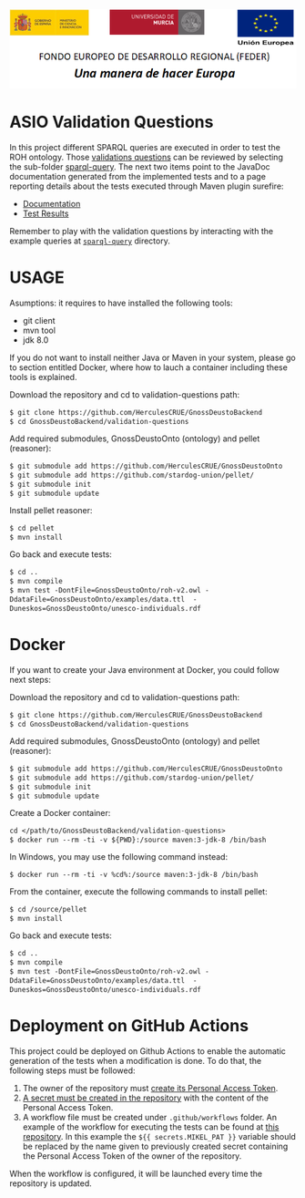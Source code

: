 ![](../Docs/media/CabeceraDocumentosMD.png)

# ASIO Validation Questions

In this project different SPARQL queries are executed in order to test the ROH ontology. Those [validations questions](https://github.com/HerculesCRUE/GnossDeustoOnto/blob/master/Documentation/2-%20CoberturaPreguntasCompetencia.pdf) can be reviewed by selecting the sub-folder [sparql-query](https://github.com/HerculesCRUE/GnossDeustoBackend/tree/master/validation-questions/sparql-query). The next two items point to the JavaDoc documentation generated from the implemented tests and to a page reporting details about the tests executed through Maven plugin surefire: 

* [Documentation](https://deustohercules.github.io/validation-questions/testapidocs/index.html)
* [Test Results](https://deustohercules.github.io/validation-questions/surefire-report.html)

Remember to play with the validation questions by interacting with the example queries at [`sparql-query`](https://github.com/HerculesCRUE/GnossDeustoBackend/tree/master/validation-questions/sparql-query) directory.


# USAGE

Asumptions: it requires to have installed the following tools:
- git client
- mvn tool
- jdk 8.0

If you do not want to install neither Java or Maven in your system, please go to section entitled Docker, where how to lauch a container including these tools is explained. 

Download the repository and cd to validation-questions path:

```
$ git clone https://github.com/HerculesCRUE/GnossDeustoBackend
$ cd GnossDeustoBackend/validation-questions
```

Add required submodules, GnossDeustoOnto (ontology) and pellet (reasoner):

```
$ git submodule add https://github.com/HerculesCRUE/GnossDeustoOnto
$ git submodule add https://github.com/stardog-union/pellet/
$ git submodule init
$ git submodule update
```

Install pellet reasoner:

```
$ cd pellet
$ mvn install
```

Go back and execute tests:

```
$ cd ..
$ mvn compile
$ mvn test -DontFile=GnossDeustoOnto/roh-v2.owl -DdataFile=GnossDeustoOnto/examples/data.ttl  -Duneskos=GnossDeustoOnto/unesco-individuals.rdf
```

# Docker

If you want to create your Java environment at Docker, you could follow next steps:

Download the repository and cd to validation-questions path:

```
$ git clone https://github.com/HerculesCRUE/GnossDeustoBackend
$ cd GnossDeustoBackend/validation-questions
```

Add required submodules, GnossDeustoOnto (ontology) and pellet (reasoner):

```
$ git submodule add https://github.com/HerculesCRUE/GnossDeustoOnto
$ git submodule add https://github.com/stardog-union/pellet/
$ git submodule init
$ git submodule update
```

Create a Docker container:

```
cd </path/to/GnossDeustoBackend/validation-questions>
$ docker run --rm -ti -v ${PWD}:/source maven:3-jdk-8 /bin/bash
```

In Windows, you may use the following command instead:

```
$ docker run --rm -ti -v %cd%:/source maven:3-jdk-8 /bin/bash
```

From the container, execute the following commands to install pellet:

```
$ cd /source/pellet
$ mvn install
```

Go back and execute tests:

```
$ cd ..
$ mvn compile
$ mvn test -DontFile=GnossDeustoOnto/roh-v2.owl -DdataFile=GnossDeustoOnto/examples/data.ttl  -Duneskos=GnossDeustoOnto/unesco-individuals.rdf
```

# Deployment on GitHub Actions

This project could be deployed on Github Actions to enable the automatic generation of the tests when a modification is done. To do that, the following steps must be followed:

1. The owner of the repository must [create its Personal Access Token](https://help.github.com/en/github/authenticating-to-github/creating-a-personal-access-token-for-the-command-line).
2. [A secret must be created in the repository](https://help.github.com/en/actions/configuring-and-managing-workflows/creating-and-storing-encrypted-secrets) with the content of the Personal Access Token.
3. A workflow file must be created under `.github/workflows` folder. An example of the workflow for executing the tests can be found at [this repository](https://github.com/HerculesCRUE/GnossDeustoBackend/blob/master/validation-questions/.github/workflows/maven.yml). In this example the `${{ secrets.MIKEL_PAT }}` variable should be replaced by the name given to previously created secret containing the Personal Access Token of the owner of the repository.

When the workflow is configured, it will be launched every time the repository is updated.